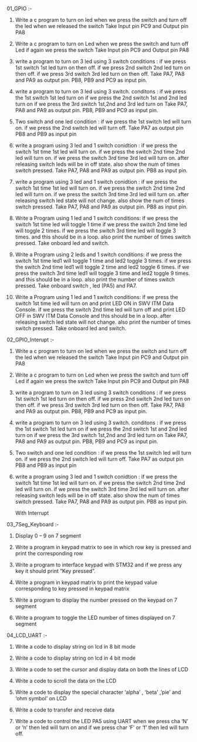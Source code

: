 01_GPIO  :-

1. Write a c program to turn on led when we press the switch and turn off
the led when we released the switch
Take Input pin PC9 and Output pin PA8

2. Write a c program to turn on Led when we press the switch and
turn off Led if again we press the switch
Take Input pin PC9 and Output pin PA8

3. write a program to turn on 3 led using 3 switch
             conditions :
                 if we press 1st switch 1st led turn on then off.
                 if we press 2nd switch 2nd led turn on then off.
                 if we press 3rd switch 3rd led turn on then off.
                 Take PA7, PA8 and PA9 as output pin.
                 PB8, PB9 and PC9 as input pin.

4. write a program to turn on 3 led using 3 switch.
              conditons :
                     if we press the 1st switch 1st led turn on
                     if we press the 2nd switch 1st and 2nd led turn on
                     if we press the 3rd switch 1st,2nd and 3rd led turn on
                    Take PA7, PA8 and PA9 as output pin.
                    PB8, PB9 and PC9 as input pin.

5. Two switch and one led condition :
                   if we press the 1st switch led will turn on.
                   if we press the 2nd switch led will turn off.
                   Take PA7 as output pin
                   PB8 and PB9 as input pin

6. write a program using 3 led and 1 switch conidtion :
                   if we press the switch 1st time 1st led will turn on.
                   if we press the switch 2nd time 2nd led will turn on.
                   if we press the switch 3rd time 3rd led will turn on.
                   after releasing switch leds will be in off state.
                   also show the num of times switch pressed.
                   Take PA7, PA8 and PA9 as output pin.
                   PB8 as input pin.

7. write a program using 3 led and 1 switch
           conidtion :
                     if we press the switch 1st time 1st led will turn on.
                     if we press the switch 2nd time 2nd led will turn on.
                     if we press the switch 3rd time 3rd led will turn on.
                     after releasing switch led state will not change.
                     also show the num of times switch pressed.
                     Take PA7, PA8 and PA9 as output pin.
                      PB8 as input pin.
8. Write a Program using 1 led and 1 switch
                 conditions:
                        if we press the switch 1st time led will toggle 1 time
                        if we press the switch 2nd time led will toggle 2 times.
                        if we press the switch 3rd time led will toggle 3 times.
                        and this should be in a loop.
                        also print the number of times switch pressed.
                        Take onboard led and switch.

9. Write a Program using 2 leds and 1 switch
                  conditions:
                         if we press the switch 1st time led1 will toggle 1 time and led2 toggle 3 times.
                         if we press the switch 2nd time led1 will toggle 2 time and led2 toggle 6 times.
                         if we press the switch 3rd time led1 will toggle 3 time and led2 toggle 9 times.
                         and this should be in a loop.
                         also print the number of times switch pressed.
                         Take onboard switch , led (PA5) and PA7.

10. Write a Program using 1 led and 1 switch
                 conditions:
                          if we press the switch 1st time led will turn on and
                          print LED ON in SWV ITM Data Console.
                          if we press the switch 2nd time led will turn off and
                          print LED OFF in SWV ITM Data Console
                          and this should be in a loop.
                          after releasing switch led state will not change.
                          also print the number of times switch pressed.
                          Take onboard led and switch.

02_GPIO_Interupt :-
1. Write a c program to turn on led when we press the switch and turn off
the led when we released the switch
Take Input pin PC9 and Output pin PA8

2. Write a c program to turn on Led when we press the switch and
turn off Led if again we press the switch
Take Input pin PC9 and Output pin PA8

3. write a program to turn on 3 led using 3 switch
             conditions :
                 if we press 1st switch 1st led turn on then off.
                 if we press 2nd switch 2nd led turn on then off.
                 if we press 3rd switch 3rd led turn on then off.
                 Take PA7, PA8 and PA9 as output pin.
                 PB8, PB9 and PC9 as input pin.

4. write a program to turn on 3 led using 3 switch.
              conditons :
                     if we press the 1st switch 1st led turn on
                     if we press the 2nd switch 1st and 2nd led turn on
                     if we press the 3rd switch 1st,2nd and 3rd led turn on
                    Take PA7, PA8 and PA9 as output pin.
                    PB8, PB9 and PC9 as input pin.

5. Two switch and one led condition :
                   if we press the 1st switch led will turn on.
                   if we press the 2nd switch led will turn off.
                   Take PA7 as output pin
                   PB8 and PB9 as input pin

6. write a program using 3 led and 1 switch conidtion :
                   if we press the switch 1st time 1st led will turn on.
                   if we press the switch 2nd time 2nd led will turn on.
                   if we press the switch 3rd time 3rd led will turn on.
                   after releasing switch leds will be in off state.
                   also show the num of times switch pressed.
                   Take PA7, PA8 and PA9 as output pin.
                   PB8 as input pin.

   With Interrupt

03_7Seg_Keyboard :-
1. Display 0 – 9 on 7 segment

2. Write a program in keypad matrix to see in which row key is pressed and print the corresponding row

3. Write a program to interface keypad with STM32 and if we press any key it should print “Key pressed”.

4. Write a program in keypad matrix to print the keypad value corresponding to key pressed in keypad matrix

5. Write a program to display the number pressed on the keypad on 7 segment

6. Write a program to toggle the LED number of times displayed on 7 segment

04_LCD_UART :-
1. Write a code to display string on lcd in 8 bit mode

2. Write a code to display string on lcd in 4 bit mode

3. Write a code to set the cursor and display data on both the lines of LCD

4. Write a code to scroll the data on the LCD

5. Write a code to display the special character ‘alpha’ , ‘beta’ ,’pie’ and ‘ohm symbol’ on LCD

6.  Write a code to transfer and receive data

7. Write a code to control the LED PA5 using UART when we press cha ‘N’ or ‘n’ then led will turn on and if we press char ‘F’ or ‘f’ then led will turn off.


